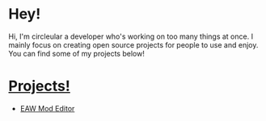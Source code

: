 # Hey!

Hi, I'm circleular a developer who's working on too many things at once. I mainly focus on creating open source projects for people to use and enjoy. You can find some of my projects below!

# [Projects!](https://circleular.github.io)

* [EAW Mod Editor](https://circleular.github.io/eaw)
